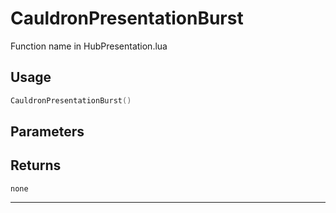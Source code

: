 # CauldronPresentationBurst
Function name in HubPresentation.lua
## Usage
```lua
CauldronPresentationBurst()
```
## Parameters

## Returns
`none`

---